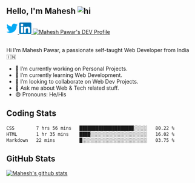 ## Hello, I'm Mahesh <img src="https://user-images.githubusercontent.com/1303154/88677602-1635ba80-d120-11ea-84d8-d263ba5fc3c0.gif" width="28px" alt="hi">

<a href="https://twitter.com/maheshvpawar">
  <img src="assets/twitter.svg" alt="Mahesh Pawar's Twitter Profile" height="30" width="30">
</a>
<a href="https://www.linkedin.com/in/mahesh-pawar/">
  <img src="assets/linkedin.svg" alt="Mahesh Pawar's LinkedInProfile" height="30" width="32">
</a>
<a href="https://dev.to/maheshpawar">
  <img src="https://d2fltix0v2e0sb.cloudfront.net/dev-badge.svg" alt="Mahesh Pawar's DEV Profile" height="30" width="32">
</a>
<br></br>

Hi I'm  Mahesh Pawar, a passionate self-taught Web Developer from India 🇮🇳
- 🔭 I’m currently working on Personal Projects.
- 🌱 I’m currently learning Web Development.
- 👯 I’m looking to collaborate on Web Dev Projects.
- 💬 Ask me about Web & Tech related stuff.
- 😄 Pronouns: He/His

## Coding Stats

<!--START_SECTION:waka-->
```text
CSS        7 hrs 56 mins   ████████████████████░░░░░   80.22 % 
HTML       1 hr 35 mins    ████░░░░░░░░░░░░░░░░░░░░░   16.02 % 
Markdown   22 mins         █░░░░░░░░░░░░░░░░░░░░░░░░   03.75 % 
```
<!--END_SECTION:waka-->

## GitHub Stats

[![Mahesh's github stats](https://github-readme-stats.vercel.app/api?username=maheshvpawar&count_private=true&show_icons=true)](https://github.com/anuraghazra/github-readme-stats)

